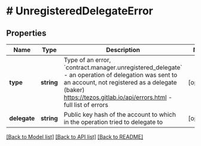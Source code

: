 # # UnregisteredDelegateError

## Properties

Name | Type | Description | Notes
------------ | ------------- | ------------- | -------------
**type** | **string** | Type of an error, &#x60;contract.manager.unregistered_delegate&#x60; - an operation of delegation was sent to an account, not registered as a delegate (baker) https://tezos.gitlab.io/api/errors.html - full list of errors | [optional]
**delegate** | **string** | Public key hash of the account to which in the operation tried to delegate to | [optional]

[[Back to Model list]](../../README.md#models) [[Back to API list]](../../README.md#endpoints) [[Back to README]](../../README.md)
